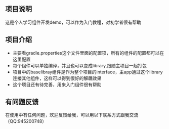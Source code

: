 ## 项目说明
这是个人学习组件开发demo，可以作为入门教程，对初学者很有帮助

## 项目介绍

* 主要看gradle.properties这个文件里面的配置项，所有的组件的配置都可以在这里配置
* 每个组件可以单独编译，并且也可以变成library,跟随主项目一起打包
* 项目中的baselibray组件是作为整个项目的interface，主app通过这个library连接其他组件，这样可以得到很好的解耦效果
* 这个项目还有待完善，用来入门组件很有帮助


## 有问题反馈
在使用中有任何问题，欢迎反馈给我，可以用以下联系方式跟我交流（QQ:945200748）
